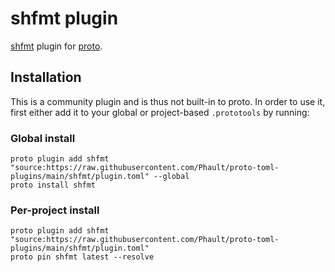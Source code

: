 # shfmt plugin

[shfmt](https://github.com/mvdan/sh) plugin for [proto](https://github.com/moonrepo/proto).

## Installation

This is a community plugin and is thus not built-in to proto. In order to use it, first either add it to your global or project-based `.prototools` by running:

### Global install

```shell
proto plugin add shfmt "source:https://raw.githubusercontent.com/Phault/proto-toml-plugins/main/shfmt/plugin.toml" --global
proto install shfmt
```

### Per-project install

```shell
proto plugin add shfmt "source:https://raw.githubusercontent.com/Phault/proto-toml-plugins/main/shfmt/plugin.toml"
proto pin shfmt latest --resolve
```
